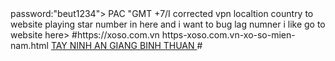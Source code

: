  <update>
<user wifi name:" Be Ut ">
</user>password:"beut1234">
  </Advanced:192.168.1.1>
  <user: wifi name:"Nguyen Hong">
    <DNS1: # https://2402:800:62c7:b53a:bf22:30ba:f169:3137 >
    </MAC: #https://0c:c6:fd:a9:6a:87 >   </update>PAC</fe::80:f09f:b2c2:1140:f28b>
 </update>"GMT +7/I corrected vpn localtion country to website playing star number in here and i want to bug lag numner i like go to website here>
   #https://xoso.com.vn
 <html>
 </html>
 https-xoso.com.vn-xo-so-mien-nam.html
 <a title "Tay Ninh" href="/xo-so-tay-ninh/xstn.p1-html">
           TAY NINH
 </a>
    </td>
    <td>
<a title "An Giang" href="/xo-so-an-giang/xsag.p1-html">
          AN GIANG
</a>
    </td>
    <td>
    <a title "Binh Thuan" href= "/xo-so-binh-thuan/xsbt.p1-html">
              BINH THUAN
    </a>
    </td>
    <td><td>
    # </code:97>
               </01>
               </DNS1:123.23.201.1>
               
    
